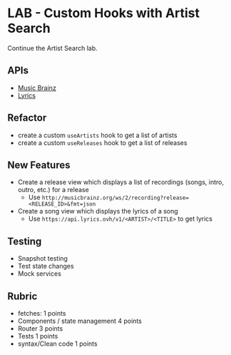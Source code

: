 # LAB - Custom Hooks with Artist Search

Continue the Artist Search lab.

## APIs

* [Music Brainz](https://musicbrainz.org/doc/Development/XML_Web_Service/Version_2)
* [Lyrics](https://lyricsovh.docs.apiary.io/#reference/0/lyrics-of-a-song/search)

## Refactor

* create a custom `useArtists` hook to get a list of artists
* create a custom `useReleases` hook to get a list of releases

## New Features

* Create a release view which displays a list of recordings (songs, intro, outro, etc.) for a release
  * Use `http://musicbrainz.org/ws/2/recording?release=<RELEASE_ID>&fmt=json`
* Create a song view which displays the lyrics of a song
  * Use `https://api.lyrics.ovh/v1/<ARTIST>/<TITLE>` to get lyrics

## Testing

* Snapshot testing
* Test state changes
* Mock services

## Rubric

* fetches: 1 points
* Components / state management 4 points
* Router 3 points
* Tests 1 points
* syntax/Clean code 1 points
